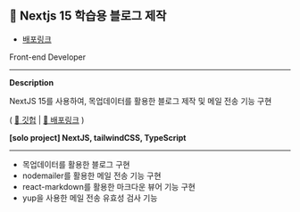 ## 💌 Nextjs 15 학습용 블로그 제작

- [배포링크](https://next-js-blog-15.vercel.app/)

Front-end Developer

---

**Description**

NextJS 15를 사용하여, 목업데이터를 활용한 블로그 제작 및 메일 전송 기능 구현

( [📎 깃헙](https://github.com/chen4023/NextJS-Blog-15) | [📎 배포링크](https://next-js-blog-15.vercel.app/) )

**[solo project] NextJS, tailwindCSS, TypeScript**

---

- 목업데이터를 활용한 블로그 구현
- nodemailer를 활용한 메일 전송 기능 구현
- react-markdown를 활용한 마크다운 뷰어 기능 구현
- yup을 사용한 메일 전송 유효성 검사 기능
